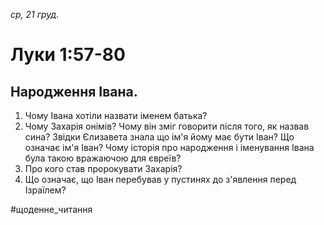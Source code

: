 
_ср, 21 груд._

# Луки 1:57-80

## Народження Івана.
1. Чому Івана хотіли назвати іменем батька?
2. Чому Захарія онімів? Чому він зміг говорити після того, як назвав сина? Звідки Єлизавета знала що ім'я йому має бути Іван? Що означає ім'я Іван? Чому історія про народження і іменування Івана була такою вражаючою для євреїв?
3. Про кого став пророкувати Захарія?
4. Що означає, що Іван перебував у пустинях до з'явлення перед Ізраїлем?

#щоденне_читання
